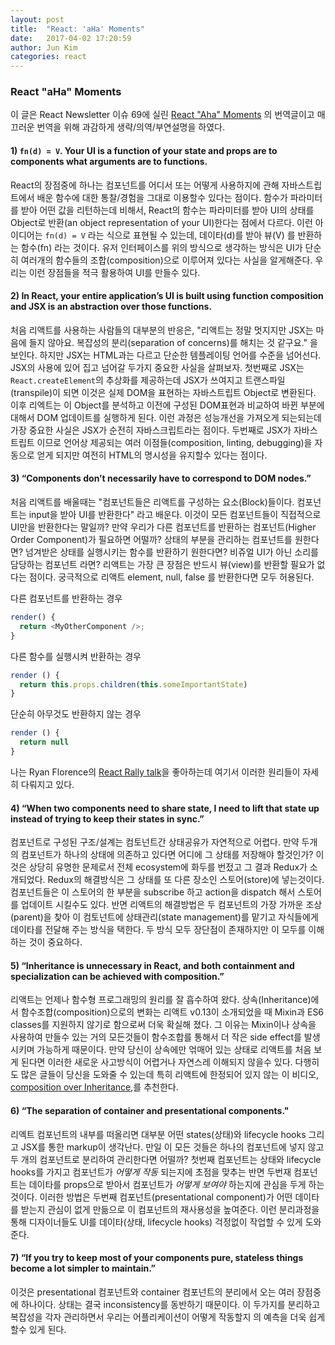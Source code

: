 ```yaml
---
layout: post
title:  "React: 'aHa' Moments"
date:   2017-04-02 17:20:59
author: Jun Kim
categories: react
---
```


### React "aHa" Moments

이 글은 React Newsletter 이슈 69에 실린 [React "Aha" Moments](https://tylermcginnis.com/react-aha-moments/?utm_campaign=React%2BNewsletter&utm_medium=web&utm_source=React_Newsletter_69) 의 번역글이고 매끄러운 번역을 위해 과감하게 생략/의역/부연설명을 하였다.


#### 1) `fn(d) = V`. Your UI is a function of your state and props are to components what arguments are to functions.

React의 장점중에 하나는 컴포넌트를 어디서 또는 어떻게 사용하지에 관해 자바스트립트에서 배운 함수에 대한 통찰/경험을 그대로 이용할수 있다는 점이다. 함수가 파라미터를 받아 어떤 값을 리턴하는데 비해서, React의 함수는 파라미터를 받아 UI의 상태를 Object로 반환(an object representation of your UI)한다는 점에서 다르다. 이런 아이디어는 `fn(d) = V` 라는 식으로 표현될 수 있는데, 데이타(d)를 받아 뷰(V) 를 반환하는 함수(fn) 라는 것이다. 유저 인터페이스를 위의 방식으로 생각하는 방식은 UI가 단순히 여러개의 함수들의 조합(composition)으로 이루어져 있다는 사실을 알게해준다. 우리는 이런 장점들을 적극 활용하여 UI를 만들수 있다.

#### 2) In React, your entire application’s UI is built using function composition and JSX is an abstraction over those functions.

처음 리액트를 사용하는 사람들의 대부분의 반응은, "리액트는 정말 멋지지만 JSX는 마음에 들지 않아요. 복잡성의 분리(separation of concerns)를 해치는 것 같구요." 을 보인다. 하지만 JSX는 HTML과는 다르고 단순한 템플레이팅 언어를 수준을 넘어선다. JSX의 사용에 있어 집고 넘어갈 두가지 중요한 사실을 살펴보자. 첫번째로 JSX는 `React.createElement`의 추상화를 제공하는데 JSX가 쓰여지고 트랜스파일(transpile)이 되면 이것은 실제 DOM을 표현하는 자바스트립트 Object로 변환된다. 이후 리엑트는 이 Object를 분석하고 이전에 구성된 DOM표현과 비교하여 바뀐 부분에 대해서 DOM 업데이트를 실행하게 된다. 이런 과정은 성능개선을 가져오게 되는되는데 가장 중요한 사실은 JSX가 순전히 자바스크립트라는 점이다. 두번째로 JSX가 자바스트립트 이므로 언어상 제공되는 여러 이점들(composition, linting, debugging)을 자동으로 얻게 되지만 여전히 HTML의 명시성을 유지할수 있다는 점이다.


#### 3) “Components don’t necessarily have to correspond to DOM nodes.”

처음 리액트를 배울때는 "컴포넌트들은 리액트를 구성하는 요소(Block)들이다. 컴포넌트는 input을 받아 UI를 반환한다" 라고 배운다. 이것이 모든 컴포넌트들이 직접적으로 UI만을 반환한다는 말일까? 만약 우리가 다른 컴포넌트를 반환하는 컴포넌트(Higher Order Component)가 필요하면 어떨까? 상태의 부분을 관리하는 컴포넌트를 원한다면? 넘겨받은 상태를 실행시키는 함수를 반환하기 원한다면? 비쥬얼 UI가 아닌 소리를 담당하는 컴포넌트 라면?
리액트는 가장 큰 장점은 반드시 뷰(view)를 반환할 필요가 없다는 점이다. 궁극적으로 리액트 element, null, false 를 반환한다면 모두 허용된다.

다른 컴포넌트를 반환하는 경우
```js
render() {
  return <MyOtherComponent />;
}
```
다른 함수를 실행시켜 반환하는 경우
```js
render () {
  return this.props.children(this.someImportantState)
}
```
단순히 아무것도 반환하지 않는 경우
```js
render () {
  return null
}
```
나는 Ryan Florence의 [React Rally talk](https://www.youtube.com/watch?v=kp-NOggyz54)을 좋아하는데 여기서 이러한 원리들이 자세히 다뤄지고 있다.


#### 4) “When two components need to share state, I need to lift that state up instead of trying to keep their states in sync.”

컴포넌트로 구성된 구조/설계는 컴토넌트간 상태공유가 자연적으로 어렵다. 만약 두개의 컴포넌트가 하나의 상태에 의존하고 있다면 어디에 그 상태를 저장해야 할것인가? 이것은 상당히 유명한 문제로서 전체 ecosystem에 화두를 번젔고 그 결과 Redux가 소개되었다. Redux의 해결방식은 그 상태를 또 다른 장소인 스토어(store)에 넣는것이다. 컴포넌트들은 이 스토어의 한 부분을 subscribe 하고 action을 dispatch 해서 스토어를 업데이트 시킬수도 있다. 반면 리액트의 해결방법은 두 컴포넌트의 가장 가까운 조상(parent)을 찾아 이 컴토넌트에 상태관리(state management)를 맡기고 자식들에게 데이타를 전달해 주는 방식을 택한다. 두 방식 모두 장단점이 존재하지만 이 모두를 이해하는 것이 중요하다.


#### 5) “Inheritance is unnecessary in React, and both containment and specialization can be achieved with composition.”

리액트는 언제나 함수형 프로그래밍의 원리를 잘 흡수하여 왔다. 상속(Inheritance)에서 함수조합(composition)으로의 변화는 리액트 v0.13이 소개되었을 때 Mixin과 ES6 classes를 지원하지 않기로 함으로써 더욱 확실해 졌다. 그 이유는 Mixin이나 상속을 사용하여 만들수 있는 거의 모든것들이 함수조합를 통해서 더 작은 side effect를 발생시키며 가능하게 때문이다. 만약 당신이 상속에만 얶매어 있는 상태로 리액트를 처음 보게 된다면 이러한 새로운 사고방식이 어렵거나 자연스레 이해되지 않을수 있다. 다행히도 많은 글들이 당신을 도와줄 수 있는데 특히 리액트에 한정되어 있지 않는 이 비디오, [composition over Inheritance](https://www.youtube.com/watch?v=wfMtDGfHWpA),를 추천한다.

#### 6) “The separation of container and presentational components."

리엑트 컴포넌트의 내부를 떠올리면 대부분 어떤 states(상태)와 lifecycle hooks 그리고 JSX를 통한 markup이 생각난다. 만일 이 모든 것들은 하나의 컴포넌트에 넣지 않고 두 개의 컴포넌트로 분리하여 관리한다면 어떨까? 첫번째 컴포넌트는 상태와 lifecycle hooks를 가지고 컴포넌트가 *어떻게 작동* 되는지에 초점을 맞추는 반면 두번재 컴포넌트는 데이타를 props으로 받아서 컴포넌트가 *어떻게 보여야* 하는지에 관심을 두게 하는 것이다. 이러한 방법은 두번째 컴포넌트(presentational component)가 어떤 데이타를 받는지 관심이 없게 만듦으로 이 컴포넌트의 재사용성을 높여준다. 이런 분리과정을 통해 디자이너들도 UI를 데이타(상태, lifecycle hooks) 걱정없이 작업할 수 있게 도와준다.

#### 7) “If you try to keep most of your components pure, stateless things become a lot simpler to maintain.”

이것은 presentational 컴포넌트와 container 컴포넌트의 분리에서 오는 여러 장점중에 하나이다. 상태는 결국 inconsistency를 동반하기 때문이다. 이 두가지를 분리하고 복잡성을 각자 관리하면서 우리는 어플리케이션이 어떻게 작동할지 의 예측을 더욱 쉽게 할수 있게 된다.
